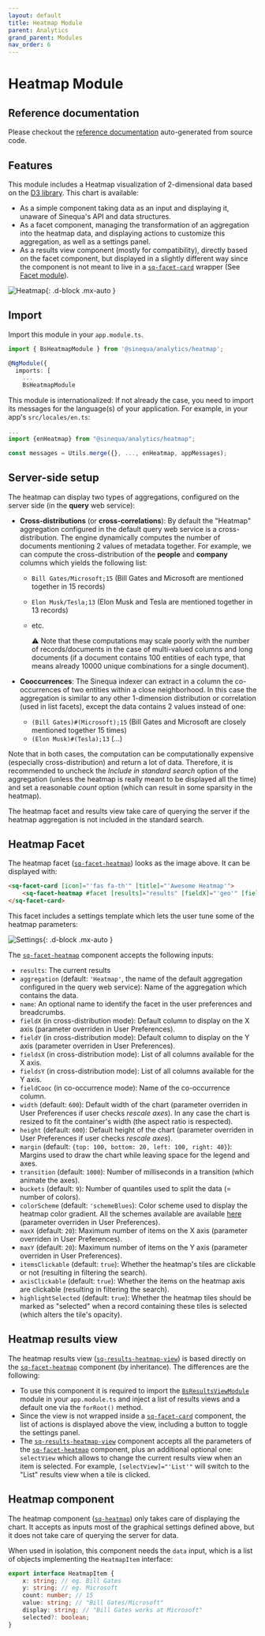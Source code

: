 ```yaml
---
layout: default
title: Heatmap Module
parent: Analytics
grand_parent: Modules
nav_order: 6
---
```


# Heatmap Module

## Reference documentation

Please checkout the [reference documentation]({{site.baseurl}}analytics/modules/BsHeatmapModule.html) auto-generated from source code.

## Features

This module includes a Heatmap visualization of 2-dimensional data based on the [D3 library](https://d3js.org/). This chart is available:

- As a simple component taking data as an input and displaying it, unaware of Sinequa's API and data structures.
- As a facet component, managing the transformation of an aggregation into the heatmap data, and displaying actions to customize this aggregation, as well as a settings panel.
- As a results view component (mostly for compatibility), directly based on the facet component, but displayed in a slightly different way since the component is not meant to live in a [`sq-facet-card`]({{site.baseurl}}components/components/BsFacetCard.html) wrapper (See [Facet module]({{site.baseurl}}/modules/components/facet.html)).

![Heatmap]({{site.baseurl}}assets/modules/heatmap/heatmap.png){: .d-block .mx-auto }

## Import

Import this module in your `app.module.ts`.

```ts
import { BsHeatmapModule } from '@sinequa/analytics/heatmap';

@NgModule({
  imports: [
    ...
    BsHeatmapModule
```

This module is internationalized: If not already the case, you need to import its messages for the language(s) of your application. For example, in your app's `src/locales/en.ts`:

```ts
...
import {enHeatmap} from "@sinequa/analytics/heatmap";

const messages = Utils.merge({}, ..., enHeatmap, appMessages);
```

## Server-side setup

The heatmap can display two types of aggregations, configured on the server side (in the **query** web service):

- **Cross-distributions** (or **cross-correlations**): By default the "Heatmap" aggregation configured in the default query web service is a cross-distribution. The engine dynamically computes the number of documents mentioning 2 values of metadata together. For example, we can compute the cross-distribution of the **people** and **company** columns which yields the following list:
  - `Bill Gates/Microsoft;15` (Bill Gates and Microsoft are mentioned together in 15 records)
  - `Elon Musk/Tesla;13` (Elon Musk and Tesla are mentioned together in 13 records)
  - etc.

    ⚠️ Note that these computations may scale poorly with the number of records/documents in the case of multi-valued columns and long documents (if a document contains 100 entities of each type, that means already 10000 unique combinations for a single document).

- **Cooccurrences**: The Sinequa indexer can extract in a column the co-occurrences of two entities within a close neighborhood. In this case the aggregation is similar to any other 1-dimension distribution or correlation (used in list facets), except the data contains 2 values instead of one:
  - `(Bill Gates)#(Microsoft);15` (Bill Gates and Microsoft are closely mentioned together 15 times)
  - `(Elon Musk)#(Tesla);13` (...)

Note that in both cases, the computation can be computationally expensive (especially cross-distribution) and return a lot of data. Therefore, it is recommended to uncheck the *Include in standard search* option of the aggregation (unless the heatmap is really meant to be displayed all the time) and set a reasonable *count* option (which can result in some sparsity in the heatmap).

The heatmap facet and results view take care of querying the server if the heatmap aggregation is not included in the standard search.

## Heatmap Facet

The heatmap facet ([`sq-facet-heatmap`]({{site.baseurl}}analytics/components/BsFacetHeatmapComponent.html)) looks as the image above. It can be displayed with:

```html
<sq-facet-card [icon]="'fas fa-th'" [title]="'Awesome Heatmap'">
    <sq-facet-heatmap #facet [results]="results" [fieldX]="'geo'" [fieldY]="'company'" [fieldsX]="['geo', 'company', 'person']" [fieldsY]="['geo', 'company', 'person']"></sq-facet-heatmap>
</sq-facet-card>
```

This facet includes a settings template which lets the user tune some of the heatmap parameters:

![Settings]({{site.baseurl}}assets/modules/heatmap/settings.png){: .d-block .mx-auto }

The [`sq-facet-heatmap`]({{site.baseurl}}analytics/components/BsFacetHeatmapComponent.html) component accepts the following inputs:

- `results`: The current results
- `aggregation` (default: `'Heatmap'`, the name of the default aggregation configured in the query web service): Name of the aggregation which contains the data.
- `name`: An optional name to identify the facet in the user preferences and breadcrumbs.
- `fieldX` (in cross-distribution mode): Default column to display on the X axis (parameter overriden in User Preferences).
- `fieldY` (in cross-distribution mode): Default column to display on the Y axis (parameter overriden in User Preferences).
- `fieldsX` (in cross-distribution mode): List of all columns available for the X axis.
- `fieldsY` (in cross-distribution mode): List of all columns available for the Y axis.
- `fieldCooc` (in co-occurrence mode): Name of the co-occurrence column.
- `width` (default: `600`): Default width of the chart (parameter overriden in User Preferences if user checks *rescale axes*). In any case the chart is resized to fit the container's width (the aspect ratio is respected).
- `height` (default: `600`): Default height of the chart (parameter overriden in User Preferences if user checks *rescale axes*).
- `margin` (default: `{top: 100, bottom: 20, left: 100, right: 40}`): Margins used to draw the chart while leaving space for the legend and axes.
- `transition` (default: `1000`): Number of milliseconds in a transition (which animate the axes).
- `buckets` (default: `9`): Number of quantiles used to split the data (= number of colors).
- `colorScheme` (default: `'schemeBlues`): Color scheme used to display the heatmap color gradient. All the schemes available are available [here](https://github.com/d3/d3-scale-chromatic) (parameter overriden in User Preferences).
- `maxX` (default: `20`): Maximum number of items on the X axis (parameter overriden in User Preferences).
- `maxY` (default: `20`): Maximum number of items on the Y axis (parameter overriden in User Preferences).
- `itemsClickable` (default: `true`): Whether the heatmap's tiles are clickable or not (resulting in filtering the search).
- `axisClickable` (default: `true`): Whether the items on the heatmap axis are clickable (resulting in filtering the search).
- `highlightSelected` (default: `true`): Whether the heatmap tiles should be marked as "selected" when a record containing these tiles is selected (which alters the tile's opacity).

## Heatmap results view

The heatmap results view ([`sq-results-heatmap-view`]({{site.baseurl}}analytics/components/BsResultsHeatmapView.html)) is based directly on the [`sq-facet-heatmap`]({{site.baseurl}}analytics/components/BsFacetHeatmapComponent.html) component (by inheritance). The differences are the following:

- To use this component it is required to import the [`BsResultsViewModule`]({{site.baseurl}}components/modules/BsResultsViewModule.html) module in your `app.module.ts` and inject a list of results views and a default one via the `forRoot()` method.
- Since the view is not wrapped inside a [`sq-facet-card`]({{site.baseurl}}components/components/BsFacetCard.html) component, the list of actions is displayed above the view, including a button to toggle the settings panel.
- The [`sq-results-heatmap-view`]({{site.baseurl}}analytics/components/BsResultsHeatmapView.html) component accepts all the parameters of the [`sq-facet-heatmap`]({{site.baseurl}}analytics/components/BsFacetHeatmapComponent.html) component, plus an additional optional one: `selectView` which allows to change the current results view when an item is selected. For example, `[selectView]="'List'"` will switch to the "List" results view when a tile is clicked.

## Heatmap component

The heatmap component ([`sq-heatmap`]({{site.baseurl}}analytics/components/BsHeatmapComponent.html)) only takes care of displaying the chart. It accepts as inputs most of the graphical settings defined above, but it does not take care of querying the server for data.

When used in isolation, this component needs the `data` input, which is a list of objects implementing the `HeatmapItem` interface:

```ts
export interface HeatmapItem {
    x: string; // eg. Bill Gates
    y: string; // eg. Microsoft
    count: number; // 15
    value: string; // "Bill Gates/Microsoft"
    display: string; // "Bill Gates works at Microsoft"
    selected?: boolean;
}
```
